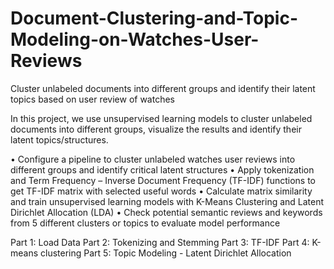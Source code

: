 # Document-Clustering-and-Topic-Modeling-on-Watches-User-Reviews
Cluster unlabeled documents into different groups and identify their latent topics based on user review of watches

In this project, we use unsupervised learning models to cluster unlabeled documents into different groups, visualize the results and identify their latent topics/structures.


•	Configure a pipeline to cluster unlabeled watches user reviews into different groups and identify critical latent structures 
•	Apply tokenization and Term Frequency – Inverse Document Frequency (TF-IDF) functions to get TF-IDF matrix with selected useful words 
•	Calculate matrix similarity and train unsupervised learning models with K-Means Clustering and Latent Dirichlet Allocation (LDA) 
•	Check potential semantic reviews and keywords from 5 different clusters or topics to evaluate model performance


Part 1: Load Data
Part 2: Tokenizing and Stemming
Part 3: TF-IDF
Part 4: K-means clustering
Part 5: Topic Modeling - Latent Dirichlet Allocation
